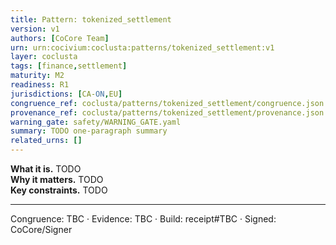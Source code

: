 ```yaml
---
title: Pattern: tokenized_settlement
version: v1
authors: [CoCore Team]
urn: urn:cocivium:coclusta:patterns/tokenized_settlement:v1
layer: coclusta
tags: [finance,settlement]
maturity: M2
readiness: R1
jurisdictions: [CA-ON,EU]
congruence_ref: coclusta/patterns/tokenized_settlement/congruence.json
provenance_ref: coclusta/patterns/tokenized_settlement/provenance.json
warning_gate: safety/WARNING_GATE.yaml
summary: TODO one-paragraph summary
related_urns: []
---
```


**What it is.** TODO  
**Why it matters.** TODO  
**Key constraints.** TODO

---
<footer>
Congruence: TBC · Evidence: TBC · Build: receipt#TBC · Signed: CoCore/Signer
</footer>
